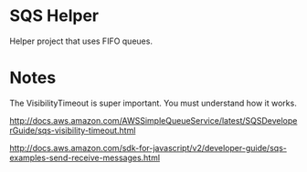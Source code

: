 # SQS Helper
Helper project that uses FIFO queues.

# Notes
The VisibilityTimeout is super important.  You must understand how it works.

http://docs.aws.amazon.com/AWSSimpleQueueService/latest/SQSDeveloperGuide/sqs-visibility-timeout.html

http://docs.aws.amazon.com/sdk-for-javascript/v2/developer-guide/sqs-examples-send-receive-messages.html
